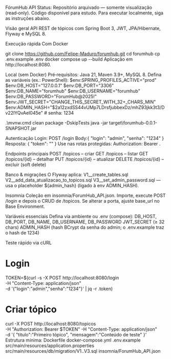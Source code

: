 FórumHub API
Status: Repositório arquivado — somente visualização (read‑only).
Código disponível para estudo. Para executar localmente, siga as instruções abaixo.

Visão geral
API REST de tópicos com Spring Boot 3, JWT, JPA/Hibernate, Flyway e MySQL 8.

Execução rápida
Com Docker

git clone https://github.com/Felipe-Maduro/forumhub.git
cd forumhub
cp .env.example .env
docker compose up --build
Aplicação em http://localhost:8080.

Local (sem Docker)
Pré‑requisitos: Java 21, Maven 3.9+, MySQL 8.
Defina as variáveis (ex.: PowerShell):
$env:SPRING_PROFILES_ACTIVE="prod"
$env:DB_HOST="127.0.0.1"
$env:DB_PORT="3306"
$env:DB_NAME="forumhub"
$env:DB_USERNAME="forumhub"
$env:DB_PASSWORD="ForumHub@2025!"
$env:JWT_SECRET="CHANGE_THIS_SECRET_WITH_32+_CHARS_MIN"
$env:ADMIN_HASH="$2a$12$zxdSS44vUMp7LDrsfjubbexDz/mhZ93jkk3t3/Dv22lYQvAeI045e"  # senha: 1234

.\mvnw.cmd clean package -DskipTests
java -jar target\forumhub-0.0.1-SNAPSHOT.jar

Autenticação
Login: POST /login
Body:{ "login": "admin", "senha": "1234" }
Resposta: { "token": "<JWT>" }
Use nas rotas protegidas: Authorization: Bearer <JWT>.

Endpoints principais
POST /topicos – criar
GET /topicos – listar
GET /topicos/{id} – detalhar
PUT /topicos/{id} – atualizar
DELETE /topicos/{id} – excluir (soft delete)

Banco & migrações
O Flyway aplica:
V1__create_tables.sql
V2__add_data_atualizacao_to_topicos.sql
V3__set_admin_password.sql — usa o placeholder ${admin_hash} (ligado à env ADMIN_HASH).

Insomnia
Coleção em insomnia/ForumHub_API.json.
Importe, execute POST /login e depois o CRUD de /topicos.
Se alterar a porta, ajuste base_url no Base Environment.

Variáveis essenciais
Defina via ambiente ou .env (compose):
DB_HOST, DB_PORT, DB_NAME, DB_USERNAME, DB_PASSWORD
JWT_SECRET (≥ 32 chars)
ADMIN_HASH (hash BCrypt da senha do admin; o .env.example traz o hash de 1234)

Teste rápido via cURL
# Login
TOKEN=$(curl -s -X POST http://localhost:8080/login \
  -H "Content-Type: application/json" \
  -d '{"login":"admin","senha":"1234"}' | jq -r .token)

# Criar tópico
curl -X POST http://localhost:8080/topicos \
  -H "Authorization: Bearer $TOKEN" -H "Content-Type: application/json" \
  -d '{ "titulo":"Primeiro tópico", "mensagem":"Conteúdo de teste" }'
Estrutura mínima:
Dockerfile
docker-compose.yml
.env.example
src/main/resources/application.properties
src/main/resources/db/migration/V1..V3.sql
insomnia/ForumHub_API.json
